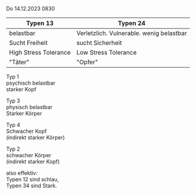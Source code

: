 Do 14.12.2023 0830


Typen 13 | Typen 24
---|---
belastbar | Verletzlich. Vulnerable. wenig belastbar
Sucht Freiheit | sucht Sicherheit
High Stress Tolerance | Low Stress Tolerance
"Täter" | "Opfer"
 
Typ 1  
psychisch belastbar  
starker Kopf

Typ 3  
physisch belastbar  
Starker Körper

Typ 4  
Schwacher Kopf  
(indirekt starker Körper)

Typ 2  
schwacher Körper  
(indirekt starker Kopf)

also effektiv:  
Typen 12 sind schlau,  
Typen 34 sind Stark.
